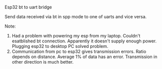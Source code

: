
Esp32 bt to uart bridge

Send data received via bt in spp mode to one of uarts and vice versa.

Note:
1. Had a problem with powering my esp from my laptop. Couldn't esatblished bt connection. Apparently it doesn't supply enough power. Plugging esp32 to desktop PC solved problem.
2. Communication from pc to esp32 gives transmission errors. Ratio depends on distance. Average 1% of data has an error. Transmission in other direction is much better.
